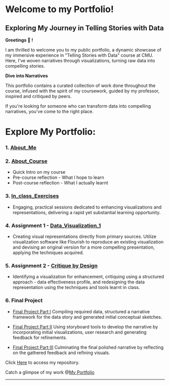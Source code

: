 # Welcome to my Portfolio!

## Exploring My Journey in Telling Stories with Data

**Greetings 🙂 !**

I am thrilled to welcome you to my public portfolio, a dynamic showcase of my immersive experience in "Telling Stories with Data" course at CMU. Here, 
I've woven narratives through visualizations, turning raw data into compelling stories.

**Dive into Narratives**

This portfolio contains a curated collection of work done throughout the course, infused with the spirit of my coursework, guided by my professor, inspired and critiqued by peers.

If you're looking for someone who can transform data into compelling narratives, you've come to the right place. 

# **Explore My Portfolio:** 

### 1. [About_Me](https://radhikag1604.github.io/Telling_Stories_With_Data/About_Me.html)

### 2. [About_Course](https://radhikag1604.github.io/Telling_Stories_With_Data/More_on_the_Course.html)
- Quick Intro on my course
- Pre-course reflection - What I hope to learn
- Post-course reflection - What I actually learnt

### 3. [In_class_Exercises](https://radhikag1604.github.io/Telling_Stories_With_Data/In_class_Exercises.html)
- Engaging, practical sessions dedicated to enhancing visualizations and representations, delivering a rapid yet substantial learning opportunity.

### 4. Assignment 1 - [Data_Visualization_1](https://radhikag1604.github.io/Telling_Stories_With_Data/Data_Visualization_1.html)
- Creating visual representations directly from primary sources. Utilize visualization software like Flourish to reproduce an existing 
visualization and devising an original version for a more compelling presentation, applying the techniques acquired.

### 5. Assignment 2 - [Critique by Design](https://radhikag1604.github.io/Telling_Stories_With_Data/critique-by-design.html)
- Identifying a visualization for enhancement, critiquing using a structured approach - data effectiveness profile, and redesigning the data representation using the techniques and tools learnt in class.

### 6. Final Project
- [Final Project Part I](https://radhikag1604.github.io/Telling_Stories_With_Data/final-project-part-one.html)
     Compiling required data, structured a narrative framework for the data story and generated initial conceptual sketches.
     
- [Final Project Part II](https://radhikag1604.github.io/Telling_Stories_With_Data/final-project-part-two.html)
     Using storyboard tools to develop the narrative by incorporating initial visualizations, user research and generating feedback for refinements.
      
- [Final Project Part III](https://radhikag1604.github.io/Telling_Stories_With_Data/final-project-part-three.html)
     Culminating the final polished narrative by reflecting on the gathered feedback and refining visuals. 

Click [Here](https://github.com/RadhikaG1604/TellingStories) to access my repository.

Catch a glimpse of my work @[My Portfolio](https://radhikag1604.github.io/Telling_Stories_With_Data/)

---

<!-- ### Setting up a separate page

So here's the code you'll need to add to your own site to create a second page. 

1. First, create a new page in your repository (for example, dataviz1.md)
2. Next, add a link to that page by inserting the following into your readme.md page:

`[title](dataviz)` or `[dataviz](https://cmustudent.github.io/portfolio/dataviz.html)` or `[CMU](https://www.cmu.edu)`

Any of those formats will work. Here's some examples of working links: 

`[title](dataviz)` = [title](dataviz) 
`[dataviz](https://cmustudent.github.io/portfolio/dataviz.html)` = [dataviz](https://cmustudent.github.io/portfolio/dataviz.html)  
`[CMU](https://www.cmu.edu)` = [CMU](https://www.cmu.edu)   

Make sure to check these from your publicly accessible URL to make sure they're working correctly (not from the preview tab). 

Looking for more?  A nice Markdown guide [can be found here](https://www.markdownguide.org/cheat-sheet/) --> 
